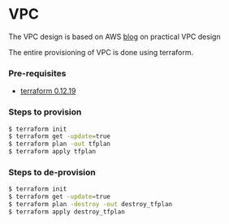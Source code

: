 # VPC

The VPC design is based on AWS [blog](https://aws.amazon.com/blogs/startups/practical-vpc-design/) on practical VPC 
design

The entire provisioning of VPC is done using terraform.

### Pre-requisites

- [terraform 0.12.19](https://learn.hashicorp.com/terraform/getting-started/install.html)

### Steps to provision

```bash
$ terraform init
$ terraform get -update=true
$ terraform plan -out tfplan
$ terraform apply tfplan
```

### Steps to de-provision

```bash
$ terraform init
$ terraform get -update=true
$ terraform plan -destroy -out destroy_tfplan
$ terraform apply destroy_tfplan
```
